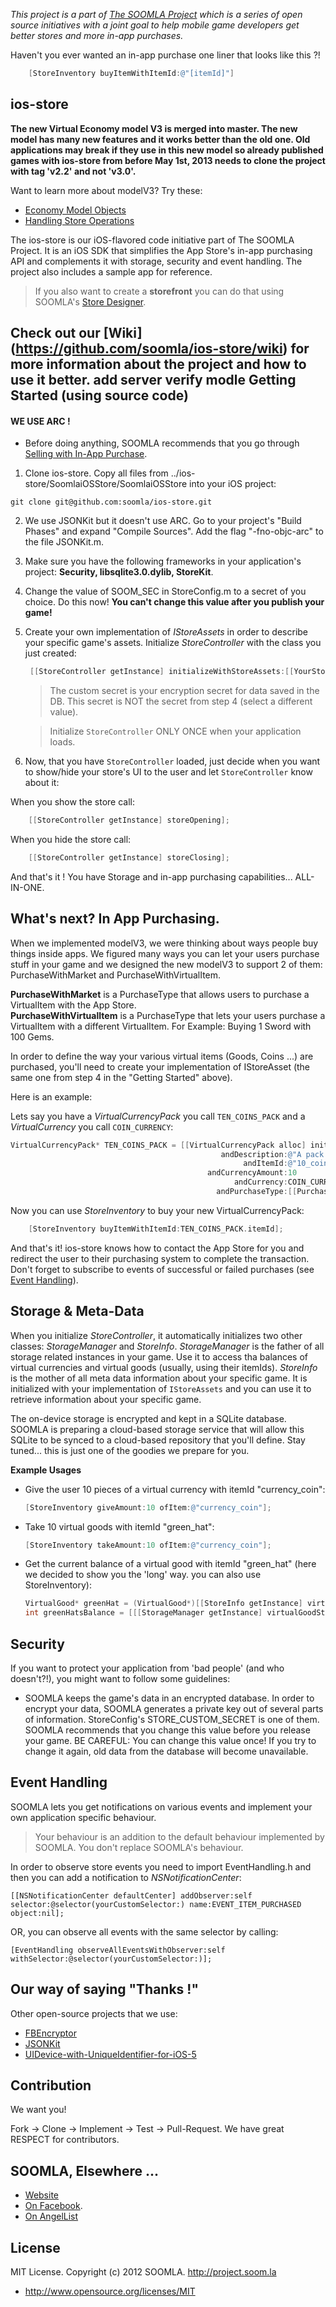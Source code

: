 *This project is a part of [The SOOMLA Project](http://project.soom.la) which is a series of open source initiatives with a joint goal to help mobile game developers get better stores and more in-app purchases.*

Haven't you ever wanted an in-app purchase one liner that looks like this ?!

```objective-c
    [StoreInventory buyItemWithItemId:@"[itemId]"]
```

ios-store
---
**The new Virtual Economy model V3 is merged into master. The new model has many new features and it works better than the old one. Old applications may break if they use in this new model so already published games with ios-store from before May 1st, 2013 needs to clone the project with tag 'v2.2' and not 'v3.0'.**

Want to learn more about modelV3? Try these:  
* [Economy Model Objects](https://github.com/soomla/ios-store/wiki/Economy-Model-Objects)  
* [Handling Store Operations](https://github.com/soomla/ios-store/wiki/Handling-Store-Operations)

The ios-store is our iOS-flavored code initiative part of The SOOMLA Project. It is an iOS SDK that simplifies the App Store's in-app purchasing API and complements it with storage, security and event handling. The project also includes a sample app for reference. 

>If you also want to create a **storefront** you can do that using SOOMLA's [Store Designer](http://designer.soom.la).

Check out our [Wiki] (https://github.com/soomla/ios-store/wiki) for more information about the project and how to use it better.
**add server verify modle**
Getting Started (using source code)
---

#### **WE USE ARC !**


* Before doing anything, SOOMLA recommends that you go through [Selling with In-App Purchase](https://developer.apple.com/appstore/in-app-purchase/index.html).

1. Clone ios-store. Copy all files from ../ios-store/SoomlaiOSStore/SoomlaiOSStore into your iOS project:

 `git clone git@github.com:soomla/ios-store.git`

2. We use JSONKit but it doesn't use ARC. Go to your project's "Build Phases" and expand "Compile Sources". Add the flag "-fno-objc-arc" to the file JSONKit.m.

3. Make sure you have the following frameworks in your application's project: **Security, libsqlite3.0.dylib, StoreKit**.

4. Change the value of SOOM_SEC in StoreConfig.m to a secret of you choice. Do this now! **You can't change this value after you publish your game!**

5. Create your own implementation of _IStoreAssets_ in order to describe your specific game's assets. Initialize _StoreController_ with the class you just created:

      ```objective-c
       [[StoreController getInstance] initializeWithStoreAssets:[[YourStoreAssetsImplementation alloc] init] andCustomSecret:@"[YOUR CUSTOM SECRET HERE]"];
      ```

    > The custom secret is your encryption secret for data saved in the DB. This secret is NOT the secret from step 4 (select a different value).

    > Initialize `StoreController` ONLY ONCE when your application loads.

6. Now, that you have `StoreController` loaded, just decide when you want to show/hide your store's UI to the user and let `StoreController` know about it:

When you show the store call:

```objective-c
    [[StoreController getInstance] storeOpening];
```

When you hide the store call:

```objective-c
    [[StoreController getInstance] storeClosing];
```

And that's it ! You have Storage and in-app purchasing capabilities... ALL-IN-ONE.

What's next? In App Purchasing.
---

When we implemented modelV3, we were thinking about ways people buy things inside apps. We figured many ways you can let your users purchase stuff in your game and we designed the new modelV3 to support 2 of them: PurchaseWithMarket and PurchaseWithVirtualItem.

**PurchaseWithMarket** is a PurchaseType that allows users to purchase a VirtualItem with the App Store.  
**PurchaseWithVirtualItem** is a PurchaseType that lets your users purchase a VirtualItem with a different VirtualItem. For Example: Buying 1 Sword with 100 Gems.

In order to define the way your various virtual items (Goods, Coins ...) are purchased, you'll need to create your implementation of IStoreAsset (the same one from step 4 in the "Getting Started" above).

Here is an example:

Lets say you have a _VirtualCurrencyPack_ you call `TEN_COINS_PACK` and a _VirtualCurrency_ you call `COIN_CURRENCY`:

```objective-c
VirtualCurrencyPack* TEN_COINS_PACK = [[VirtualCurrencyPack alloc] initWithName:@"10 Coins" 
											   andDescription:@"A pack of 10 coins" 
											        andItemId:@"10_coins" 
											andCurrencyAmount:10 
											 	  andCurrency:COIN_CURRENCY_ITEM_ID 
											  andPurchaseType:[[PurchaseWithMarket alloc] initWithProductId:TEN_COINS_PACK_PRODUCT_ID andPrice:1.99]];
```

Now you can use _StoreInventory_ to buy your new VirtualCurrencyPack:

```objective-c
    [StoreInventory buyItemWithItemId:TEN_COINS_PACK.itemId];
```

And that's it! ios-store knows how to contact the App Store for you and redirect the user to their purchasing system to complete the transaction. Don't forget to subscribe to events of successful or failed purchases (see [Event Handling](https://github.com/soomla/ios-store#event-handling)).

Storage & Meta-Data
---

When you initialize _StoreController_, it automatically initializes two other classes: _StorageManager_ and _StoreInfo_. _StorageManager_ is the father of all storage related instances in your game. Use it to access tha balances of virtual currencies and virtual goods (usually, using their itemIds). _StoreInfo_ is the mother of all meta data information about your specific game. It is initialized with your implementation of `IStoreAssets` and you can use it to retrieve information about your specific game.

The on-device storage is encrypted and kept in a SQLite database. SOOMLA is preparing a cloud-based storage service that will allow this SQLite to be synced to a cloud-based repository that you'll define. Stay tuned... this is just one of the goodies we prepare for you.

**Example Usages**

* Give the user 10 pieces of a virtual currency with itemId "currency_coin":

    ```objective-c
    [StoreInventory giveAmount:10 ofItem:@"currency_coin"];
    ```
    
* Take 10 virtual goods with itemId "green_hat":

    ```objective-c
    [StoreInventory takeAmount:10 ofItem:@"currency_coin"];
    ```
    
* Get the current balance of a virtual good with itemId "green_hat" (here we decided to show you the 'long' way. you can also use StoreInventory):

    ```objective-c
    VirtualGood* greenHat = (VirtualGood*)[[StoreInfo getInstance] virtualItemWithId:@"green_hat"];
    int greenHatsBalance = [[[StorageManager getInstance] virtualGoodStorage] balanceForItem:greenHat];
    ```
    
Security
---

If you want to protect your application from 'bad people' (and who doesn't?!), you might want to follow some guidelines:

+ SOOMLA keeps the game's data in an encrypted database. In order to encrypt your data, SOOMLA generates a private key out of several parts of information. StoreConfig's STORE_CUSTOM_SECRET is one of them. SOOMLA recommends that you change this value before you release your game. BE CAREFUL: You can change this value once! If you try to change it again, old data from the database will become unavailable.


Event Handling
---

SOOMLA lets you get notifications on various events and implement your own application specific behaviour.

> Your behaviour is an addition to the default behaviour implemented by SOOMLA. You don't replace SOOMLA's behaviour.

In order to observe store events you need to import EventHandling.h and then you can add a notification to *NSNotificationCenter*:

    [[NSNotificationCenter defaultCenter] addObserver:self selector:@selector(yourCustomSelector:) name:EVENT_ITEM_PURCHASED object:nil];
    
OR, you can observe all events with the same selector by calling:

    [EventHandling observeAllEventsWithObserver:self withSelector:@selector(yourCustomSelector:)];

Our way of saying "Thanks !"
---

Other open-source projects that we use:

* [FBEncryptor](https://github.com/dev5tec/FBEncryptor)
* [JSONKit](https://github.com/johnezang/JSONKit)
* [UIDevice-with-UniqueIdentifier-for-iOS-5](https://github.com/gekitz/UIDevice-with-UniqueIdentifier-for-iOS-5)

Contribution
---

We want you!

Fork -> Clone -> Implement -> Test -> Pull-Request. We have great RESPECT for contributors.

SOOMLA, Elsewhere ...
---

+ [Website](http://project.soom.la/)
+ [On Facebook](https://www.facebook.com/pages/The-SOOMLA-Project/389643294427376).
+ [On AngelList](https://angel.co/the-soomla-project)

License
---
MIT License. Copyright (c) 2012 SOOMLA. http://project.soom.la
+ http://www.opensource.org/licenses/MIT

